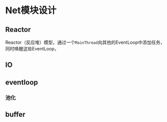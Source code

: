 # Net模块设计

## Reactor

Reactor（反应堆）模型，通过一个`MainThread`向其他的EventLoop中添加任务，同时唤醒这些EventLoop，


## IO



## eventloop

### 池化

## buffer

